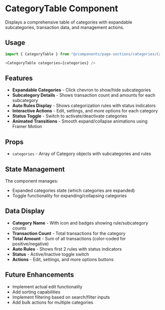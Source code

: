 # CategoryTable Component

Displays a comprehensive table of categories with expandable subcategories, transaction data, and management actions.

## Usage

```typescript
import { CategoryTable } from "@/components/page-sections/categories/CategoryTable";

<CategoryTable categories={categories} />
```

## Features

- **Expandable Categories** - Click chevron to show/hide subcategories
- **Subcategory Details** - Shows transaction count and amounts for each subcategory
- **Auto Rules Display** - Shows categorization rules with status indicators
- **Interactive Actions** - Edit, settings, and more options for each category
- **Status Toggle** - Switch to activate/deactivate categories
- **Animated Transitions** - Smooth expand/collapse animations using Framer Motion

## Props

- `categories` - Array of Category objects with subcategories and rules

## State Management

The component manages:

- Expanded categories state (which categories are expanded)
- Toggle functionality for expanding/collapsing categories

## Data Display

- **Category Name** - With icon and badges showing rule/subcategory counts
- **Transaction Count** - Total transactions for the category
- **Total Amount** - Sum of all transactions (color-coded for positive/negative)
- **Auto Rules** - Shows first 2 rules with status indicators
- **Status** - Active/Inactive toggle switch
- **Actions** - Edit, settings, and more options buttons

## Future Enhancements

- Implement actual edit functionality
- Add sorting capabilities
- Implement filtering based on search/filter inputs
- Add bulk actions for multiple categories
